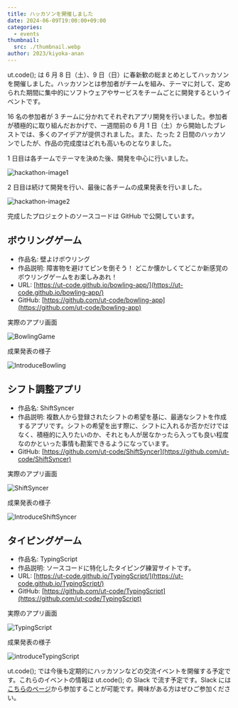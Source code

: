 ```yaml
---
title: ハッカソンを開催しました
date: 2024-06-09T19:00:00+09:00
categories:
  - events
thumbnail:
  src: ./thumbnail.webp
author: 2023/kiyoka-anan
---
```


ut.code(); は 6 月 8 日（土）、9 日（日）に春新歓の総まとめとしてハッカソンを開催しました。ハッカソンとは参加者がチームを組み、テーマに対して、定められた期間に集中的にソフトウェアやサービスをチームごとに開発するというイベントです。

16 名の参加者が 3 チームに分かれてそれぞれアプリ開発を行いました。参加者が積極的に取り組んだおかげで、一週間前の 6 月 1 日（土）から開始したブレストでは、多くのアイデアが提供されました。また、たった 2 日間のハッカソンでしたが、作品の完成度はどれも高いものとなりました。

1 日目は各チームでテーマを決めた後、開発を中心に行いました。

![hackathon-image1](./hackathon-image1.webp)

2 日目は続けて開発を行い、最後に各チームの成果発表を行いました。

![hackathon-image2](./hackathon-image2.webp)

完成したプロジェクトのソースコードは GitHub で公開しています。

## ボウリングゲーム

- 作品名: 壁よけボウリング
- 作品説明: 障害物を避けてピンを倒そう！ どこか懐かしくてどこか新感覚のボウリングゲームをお楽しみあれ！
- URL: [https://ut-code.github.io/bowling-app/](https://ut-code.github.io/bowling-app/)
- GitHub: [https://github.com/ut-code/bowling-app](https://github.com/ut-code/bowling-app)

実際のアプリ画面

![BowlingGame](./bowling.webp)

成果発表の様子

![IntroduceBowling](./introduce-bowling.webp)

## シフト調整アプリ

- 作品名: ShiftSyncer
- 作品説明: 複数人から登録されたシフトの希望を基に、最適なシフトを作成するアプリです。シフトの希望を出す際に、シフトに入れるか否かだけではなく、積極的に入りたいのか、それとも人が居なかったら入っても良い程度なのかといった事情も勘案できるようになっています。
- GitHub: [https://github.com/ut-code/ShiftSyncer](https://github.com/ut-code/ShiftSyncer)

実際のアプリ画面

![ShiftSyncer](./shift-syncer.webp)

成果発表の様子

![IntroduceShiftSyncer](./introduce-shift-syncer.webp)

## タイピングゲーム

- 作品名: TypingScript
- 作品説明: ソースコードに特化したタイピング練習サイトです。
- URL: [https://ut-code.github.io/TypingScript/](https://ut-code.github.io/TypingScript/)
- GitHub: [https://github.com/ut-code/TypingScript](https://github.com/ut-code/TypingScript)

実際のアプリ画面

![TypingScript](./typing-script.webp)

成果発表の様子

![introduceTypingScript](./introduce-typing-script.webp)

ut.code(); では今後も定期的にハッカソンなどの交流イベントを開催する予定です。これらのイベントの情報は ut.code(); の Slack で流す予定です。Slack には[こちらのページ](https://utcode.net/join/)から参加することが可能です。興味がある方はぜひご参加ください。

